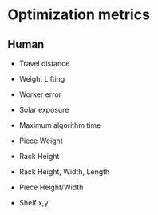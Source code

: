 # Optimization metrics

## Human
- Travel distance
- Weight Lifting
- Worker error
- Solar exposure
- Maximum algorithm time





- Piece Weight
- Rack Height
- Rack Height, Width, Length
- Piece Height/Width
- Shelf x,y

